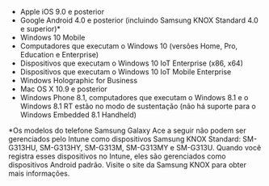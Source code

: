 
- Apple iOS 9.0 e posterior
- Google Android 4.0 e posterior (incluindo Samsung KNOX Standard 4.0 e superior)*
- Windows 10 Mobile
- Computadores que executam o Windows 10 (versões Home, Pro, Education e Enterprise)
- Dispositivos que executam o Windows 10 IoT Enterprise (x86, x64)
- Dispositivos que executam o Windows 10 IoT Mobile Enterprise
- Windows Holographic for Business
- Mac OS X 10.9 e posterior
- Windows Phone 8.1, computadores que executam o Windows 8.1 e o Windows 8.1 RT estão no modo de sustentação (não há suporte para o Windows Embedded 8.1 Handheld)

*Os modelos do telefone Samsung Galaxy Ace a seguir não podem ser gerenciados pelo Intune como dispositivos Samsung KNOX Standard: SM-G313HU, SM-G313HY, SM-G313M, SM-G313MY e SM-G313U. Quando você registra esses dispositivos no Intune, eles são gerenciados como dispositivos Android padrão. Visite o site da Samsung KNOX para obter mais informações.
